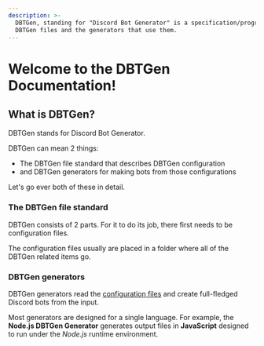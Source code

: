 ```yaml
---
description: >-
  DBTGen, standing for "Discord Bot Generator" is a specification/program for
  DBTGen files and the generators that use them.
---
```


# Welcome to the DBTGen Documentation!

## What is DBTGen?

DBTGen stands for Discord Bot Generator.

DBTGen can mean 2 things:

* The DBTGen file standard that describes DBTGen configuration
* and DBTGen generators for making bots from those configurations

Let's go ever both of these in detail.

### The DBTGen file standard

DBTGen consists of 2 parts. For it to do its job, there first needs to be configuration files.

The configuration files usually are placed in a folder where all of the DBTGen related items go.

### DBTGen generators

DBTGen generators read the [configuration files](./#the-dbtgen-file-standard) and create full-fledged Discord bots from the input.

Most generators are designed for a single language. For example, the **Node.js DBTGen Generator** generates output files in **JavaScript** designed to run under the _Node.js_ runtime environment.

